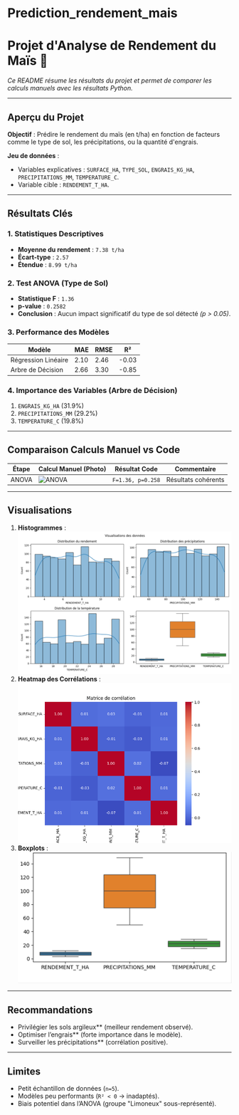 # Prediction_rendement_mais
# Projet d'Analyse de Rendement du Maïs 🌽

*Ce README résume les résultats du projet et permet de comparer les calculs manuels avec les résultats Python.*

---

## **Aperçu du Projet**
**Objectif** : Prédire le rendement du maïs (en t/ha) en fonction de facteurs comme le type de sol, les précipitations, ou la quantité d'engrais.  

**Jeu de données** :  
- Variables explicatives : `SURFACE_HA`, `TYPE_SOL`, `ENGRAIS_KG_HA`, `PRECIPITATIONS_MM`, `TEMPERATURE_C`.  
- Variable cible : `RENDEMENT_T_HA`.  

---

## **Résultats Clés**

### 1. Statistiques Descriptives
- **Moyenne du rendement** : `7.38 t/ha`  
- **Écart-type** : `2.57`  
- **Étendue** : `8.99 t/ha`  

### 2. Test ANOVA (Type de Sol)
- **Statistique F** : `1.36`  
- **p-value** : `0.2582`  
- **Conclusion** : Aucun impact significatif du type de sol détecté *(p > 0.05)*.  

### 3. Performance des Modèles
| Modèle              | MAE   | RMSE  | R²     |
|---------------------|-------|-------|--------|
| Régression Linéaire | 2.10  | 2.46  | -0.03  |
| Arbre de Décision   | 2.66  | 3.30  | -0.85  |

### 4. Importance des Variables (Arbre de Décision)
1. `ENGRAIS_KG_HA` (31.9%)  
2. `PRECIPITATIONS_MM` (29.2%)  
3. `TEMPERATURE_C` (19.8%)  

---

## **Comparaison Calculs Manuel vs Code**
  
| Étape       | Calcul Manuel (Photo) | Résultat Code | Commentaire |
|-------------|-----------------------|---------------|-------------|
| ANOVA       | ![ANOVA](photos/jsp.png) | `F=1.36, p=0.258` | Résultats cohérents |

---

## **Visualisations** 
1. **Histogrammes** :  
   ![Histogramme Rendement](Figure_1.png)  
2. **Heatmap des Corrélations** :  
   ![Heatmap](Figure_2_heatmap.png)  
3. **Boxplots** :  
   ![Boxplots](box_plot.png)  

---

## **Recommandations**
- Privilégier les sols argileux** (meilleur rendement observé).  
- Optimiser l’engrais** (forte importance dans le modèle).  
- Surveiller les précipitations** (corrélation positive).  

---

## **Limites**
- Petit échantillon de données (`n=5`).  
- Modèles peu performants (`R² < 0` → inadaptés).  
- Biais potentiel dans l’ANOVA (groupe "Limoneux" sous-représenté).  
